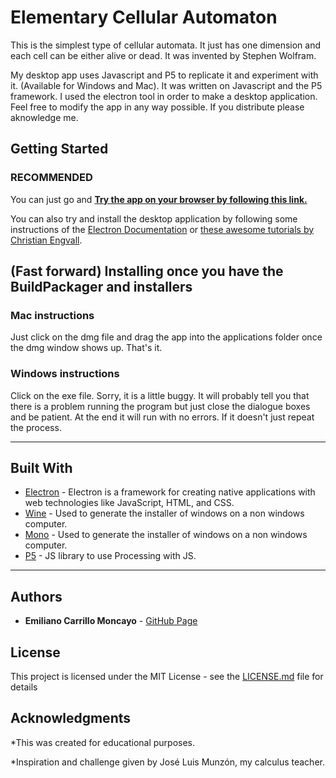 # Elementary Cellular Automaton 
This is the simplest type of cellular automata. It just has one dimension and each cell can be either alive or dead. It was invented by Stephen Wolfram. 

My desktop app uses Javascript and P5 to replicate it and experiment with it. (Available for Windows and Mac).
It was written on Javascript and the P5 framework. I used the electron tool in order to make a desktop application.
Feel free to modify the app in any way possible. If you distribute please aknowledge me.

## Getting Started
### RECOMMENDED
You can just go and **[Try the app on your browser by following this link.](https://emiliano-carrillo.github.io/Elementary-Cellular-Automaton)** 

You can also try and install the desktop application by following some instructions of the [Electron Documentation](https://electron.atom.io/docs/) or [these awesome tutorials by Christian Engvall](https://www.christianengvall.se/electron-packager-tutorial/).

## (Fast forward) Installing once you have the BuildPackager and installers
### Mac instructions
Just click on the dmg file and drag the app into the applications folder once the dmg window shows up. That's it.

### Windows instructions
Click on the exe file. Sorry, it is a little buggy. It will probably tell you that there is a problem running the program but just close the dialogue boxes and be patient. At the end it will  run with no errors. If it doesn't just repeat the process.

---
## Built With

* [Electron](http://www.dropwizard.io/1.0.2/docs/) - Electron is a framework for creating native applications with web technologies like JavaScript, HTML, and CSS.
* [Wine](https://www.winehq.org/) - Used to generate the installer of windows on a non windows computer.
* [Mono](http://www.mono-project.com/) - Used to generate the installer of windows on a non windows computer.
* [P5](https://p5js.org/) - JS library to  use Processing with JS.
---
## Authors

* **Emiliano Carrillo Moncayo** -  [GitHub Page](https://github.com/emiliano-carrillo)

## License

This project is licensed under the MIT License - see the [LICENSE.md](LICENSE.md) file for details

## Acknowledgments

*This was created for educational purposes.

*Inspiration and challenge given by José Luis Munzón, my calculus teacher.
